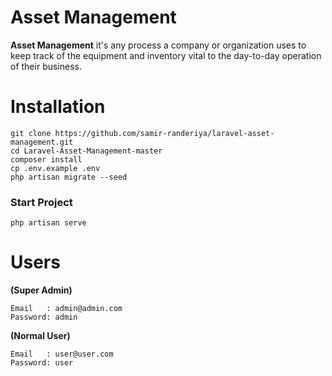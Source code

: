 # Asset Management

**Asset Management** it's any process a company or organization uses to keep track of the equipment and inventory vital to the day-to-day operation of their business.

# Installation
```
git clone https://github.com/samir-randeriya/laravel-asset-management.git
cd Laravel-Asset-Management-master
composer install
cp .env.example .env
php artisan migrate --seed
```

### Start Project

``` 
php artisan serve
```
# Users

**(Super Admin)**
``` 
Email   : admin@admin.com
Password: admin
```

**(Normal User)**
``` 
Email   : user@user.com
Password: user
```
